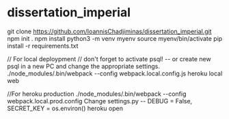 # dissertation_imperial
git clone https://github.com/IoannisChadjiminas/dissertation_imperial.git
npm init .
npm install
python3 -m venv myenv
source myenv/bin/activate
pip install -r requirements.txt

// For local deploypment
// don't forget to activate psql! -- or create new psql in a new PC and change the appropriate settings.
./node_modules/.bin/webpack --config webpack.local.config.js
heroku local web

//For heroku production
./node_modules/.bin/webpack --config webpack.local.prod.config
Change settings.py -- DEBUG = False, SECRET_KEY = os.environ()
heroku open
